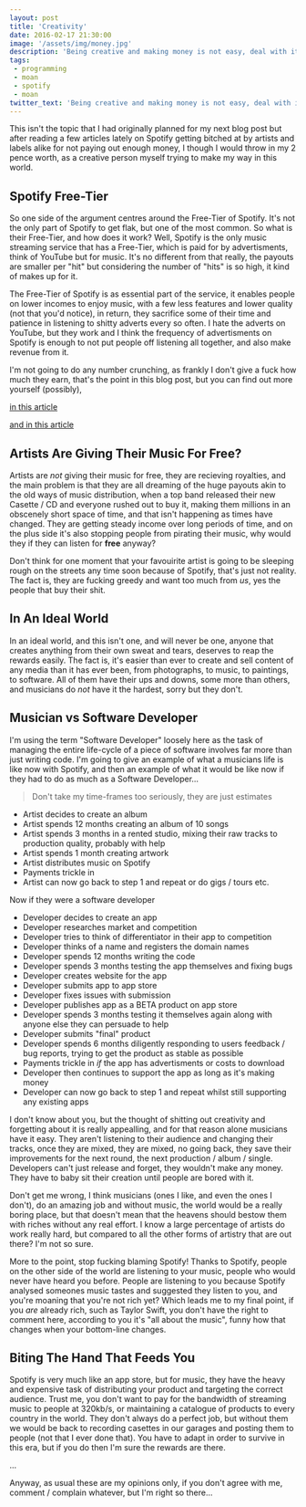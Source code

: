 ```yaml
---
layout: post
title: 'Creativity'
date: 2016-02-17 21:30:00
image: '/assets/img/money.jpg'
description: 'Being creative and making money is not easy, deal with it.'
tags:
 - programming
 - moan
 - spotify
 - moan
twitter_text: 'Being creative and making money is not easy, deal with it.'
---
```


This isn't the topic that I had originally planned for my next blog post but after reading a few articles lately on Spotify getting bitched at by artists and labels alike for not paying out enough money, I though I would throw in my 2 pence worth, as a creative person myself trying to make my way in this world.

## Spotify Free-Tier

So one side of the argument centres around the Free-Tier of Spotify.  It's not the only part of Spotify to get flak, but one of the most common.  So what is their Free-Tier, and how does it work?  Well, Spotify is the only music streaming service that has a Free-Tier, which is paid for by advertisments, think of YouTube but for music.  It's no different from that really, the payouts are smaller per "hit" but considering the number of "hits" is so high, it kind of makes up for it.

The Free-Tier of Spotify is as essential part of the service, it enables people on lower incomes to enjoy music, with a few less features and lower quality (not that you'd notice), in return, they sacrifice some of their time and patience in listening to shitty adverts every so often.  I hate the adverts on YouTube, but they work and I think the frequency of advertisments on Spotify is enough to not put people off listening all together, and also make revenue from it.

I'm not going to do any number crunching, as frankly I don't give a fuck how much they earn, that's the point in this blog post, but you can find out more yourself (possibly),

[in this article](http://www.shortlist.com/entertainment/music/heres-how-much-money-artists-really-make-from-spotify)

[and in this article](http://www.alphr.com/spotify/spotify/25362/revealed-how-much-spotify-really-pays-artists)

## Artists Are Giving Their Music For Free?

Artists are *not* giving their music for free, they are recieving royalties, and the main problem is that they are all dreaming of the huge payouts akin to the old ways of music distribution, when a top band released their new Casette / CD and everyone rushed out to buy it, making them millions in an obscenely short space of time, and that isn't happening as times have changed.  They are getting steady income over long periods of time, and on the plus side it's also stopping people from pirating their music, why would they if they can listen for **free** anyway?

Don't think for one moment that your favouirite artist is going to be sleeping rough on the streets any time soon because of Spotify, that's just not reality.  The fact is, they are fucking greedy and want too much from *us*, yes the people that buy their shit.

## In An Ideal World

In an ideal world, and this isn't one, and will never be one, anyone that creates anything from their own sweat and tears, deserves to reap the rewards easily.  The fact is, it's easier than ever to create and sell content of any media than it has ever been, from photographs, to music, to paintings, to software.  All of them have their ups and downs, some more than others, and musicians do *not* have it the hardest, sorry but they don't.

## Musician vs Software Developer

I'm using the term "Software Developer" loosely here as the task of managing the entire life-cycle of a piece of software involves far more than just writing code.  I'm going to give an example of what a musicians life is like now with Spotify, and then an example of what it would be like now if they had to do as much as a Software Developer...

> Don't take my time-frames too seriously, they are just estimates

*  Artist decides to create an album
*  Artist spends 12 months creating an album of 10 songs
*  Artist spends 3 months in a rented studio, mixing their raw tracks to production quality, probably with help
*  Artist spends 1 month creating artwork
*  Artist distributes music on Spotify
*  Payments trickle in
*  Artist can now go back to step 1 and repeat or do gigs / tours etc.

Now if they were a software developer

*  Developer decides to create an app
*  Developer researches market and competition
*  Developer tries to think of differentiator in their app to competition
*  Developer thinks of a name and registers the domain names
*  Developer spends 12 months writing the code
*  Developer spends 3 months testing the app themselves and fixing bugs
*  Developer creates website for the app
*  Developer submits app to app store
*  Developer fixes issues with submission
*  Developer publishes app as a BETA product on app store
*  Developer spends 3 months testing it themselves again along with anyone else they can persuade to help
*  Developer submits "final" product
*  Developer spends 6 months diligently responding to users feedback / bug reports, trying to get the product as stable as possible
*  Payments trickle in *if* the app has advertisments or costs to download
*  Developer then continues to support the app as long as it's making money
*  Developer can now go back to step 1 and repeat whilst still supporting any existing apps

I don't know about you, but the thought of shitting out creativity and forgetting about it is really appealling, and for that reason alone musicians have it easy. They aren't listening to their audience and changing their tracks, once they are mixed, they are mixed, no going back, they save their improvements for the next round, the next production / album / single.  Developers can't just release and forget, they wouldn't make any money.  They have to baby sit their creation until people are bored with it.

Don't get me wrong, I think musicians (ones I like, and even the ones I don't), do an amazing job and without music, the world would be a really boring place, but that doesn't mean that the heavens should bestow them with riches without any real effort.  I know a large percentage of artists do work really hard, but compared to all the other forms of artistry that are out there?  I'm not so sure.

More to the point, stop fucking blaming Spotify!  Thanks to Spotify, people on the other side of the world are listening to your music, people who would never have heard you before.  People are listening to you because Spotify analysed someones music tastes and suggested they listen to you, and you're moaning that you're not rich yet?  Which leads me to my final point, if you *are* already rich, such as Taylor Swift, you don't have the right to comment here, according to you it's "all about the music", funny how that changes when your bottom-line changes.

## Biting The Hand That Feeds You

Spotify is very much like an app store, but for music, they have the heavy and expensive task of distributing your product and targeting the correct audience.  Trust me, you don't want to pay for the bandwidth of streaming music to people at 320kb/s, or maintaining a catalogue of products to every country in the world.  They don't always do a perfect job, but without them we would be back to recording casettes in our garages and posting them to people (not that I ever done that).  You have to adapt in order to survive in this era, but if you do then I'm sure the rewards are there.

...

Anyway, as usual these are my opinions only, if you don't agree with me, comment / complain whatever, but I'm right so there...